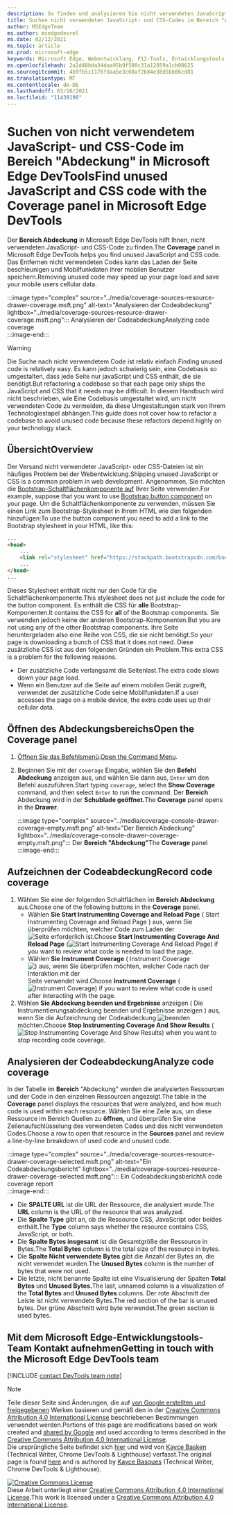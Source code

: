 ```yaml
---
description: So finden und analysieren Sie nicht verwendeten JavaScript- und CSS-Code in Microsoft Edge DevTools.
title: Suchen nicht verwendeten JavaScript- und CSS-Codes im Bereich "Abdeckung" in Microsoft Edge DevTools
author: MSEdgeTeam
ms.author: msedgedevrel
ms.date: 02/12/2021
ms.topic: article
ms.prod: microsoft-edge
keywords: Microsoft Edge, Webentwicklung, F12-Tools, Entwicklungstools
ms.openlocfilehash: 2a2d48bda34daa95b9f500c31a12859a1cb08625
ms.sourcegitcommit: 4b9fb5c1176fdaa5e3c60af2b84e38d5bb86cd81
ms.translationtype: MT
ms.contentlocale: de-DE
ms.lasthandoff: 03/16/2021
ms.locfileid: "11439198"
---
```

<!-- Copyright Kayce Basques 

   Licensed under the Apache License, Version 2.0 (the "License");
   you may not use this file except in compliance with the License.
   You may obtain a copy of the License at

       https://www.apache.org/licenses/LICENSE-2.0

   Unless required by applicable law or agreed to in writing, software
   distributed under the License is distributed on an "AS IS" BASIS,
   WITHOUT WARRANTIES OR CONDITIONS OF ANY KIND, either express or implied.
   See the License for the specific language governing permissions and
   limitations under the License.  -->

# <a name="find-unused-javascript-and-css-code-with-the-coverage-panel-in-microsoft-edge-devtools"></a><span data-ttu-id="c06a3-104">Suchen von nicht verwendetem JavaScript- und CSS-Code im Bereich "Abdeckung" in Microsoft Edge DevTools</span><span class="sxs-lookup"><span data-stu-id="c06a3-104">Find unused JavaScript and CSS code with the Coverage panel in Microsoft Edge DevTools</span></span>  

<span data-ttu-id="c06a3-105">Der **Bereich Abdeckung** in Microsoft Edge DevTools hilft Ihnen, nicht verwendeten JavaScript- und CSS-Code zu finden.</span><span class="sxs-lookup"><span data-stu-id="c06a3-105">The **Coverage** panel in Microsoft Edge DevTools helps you find unused JavaScript and CSS code.</span></span>  <span data-ttu-id="c06a3-106">Das Entfernen nicht verwendeten Codes kann das Laden der Seite beschleunigen und Mobilfunkdaten ihrer mobilen Benutzer speichern.</span><span class="sxs-lookup"><span data-stu-id="c06a3-106">Removing unused code may speed up your page load and save your mobile users cellular data.</span></span>  

:::image type="complex" source="../media/coverage-sources-resource-drawer-coverage.msft.png" alt-text="Analysieren der Codeabdeckung" lightbox="../media/coverage-sources-resource-drawer-coverage.msft.png":::
   <span data-ttu-id="c06a3-108">Analysieren der Codeabdeckung</span><span class="sxs-lookup"><span data-stu-id="c06a3-108">Analyzing code coverage</span></span>  
:::image-end:::  

> [!WARNING]
> <span data-ttu-id="c06a3-109">Die Suche nach nicht verwendetem Code ist relativ einfach.</span><span class="sxs-lookup"><span data-stu-id="c06a3-109">Finding unused code is relatively easy.</span></span>  <span data-ttu-id="c06a3-110">Es kann jedoch schwierig sein, eine Codebasis so umgestalten, dass jede Seite nur javaScript und CSS enthält, die sie benötigt.</span><span class="sxs-lookup"><span data-stu-id="c06a3-110">But refactoring a codebase so that each page only ships the JavaScript and CSS that it needs may be difficult.</span></span>  <span data-ttu-id="c06a3-111">In diesem Handbuch wird nicht beschrieben, wie Eine Codebasis umgestaltet wird, um nicht verwendeten Code zu vermeiden, da diese Umgestaltungen stark von Ihrem Technologiestapel abhängen.</span><span class="sxs-lookup"><span data-stu-id="c06a3-111">This guide does not cover how to refactor a codebase to avoid unused code because these refactors depend highly on your technology stack.</span></span>  

## <a name="overview"></a><span data-ttu-id="c06a3-112">Übersicht</span><span class="sxs-lookup"><span data-stu-id="c06a3-112">Overview</span></span>  

<span data-ttu-id="c06a3-113">Der Versand nicht verwendeter JavaScript- oder CSS-Dateien ist ein häufiges Problem bei der Webentwicklung.</span><span class="sxs-lookup"><span data-stu-id="c06a3-113">Shipping unused JavaScript or CSS is a common problem in web development.</span></span>  <span data-ttu-id="c06a3-114">Angenommen, Sie möchten die [Bootstrap-Schaltflächenkomponente auf][BootstrapButtons] Ihrer Seite verwenden.</span><span class="sxs-lookup"><span data-stu-id="c06a3-114">For example, suppose that you want to use [Bootstrap button component][BootstrapButtons] on your page.</span></span>  <span data-ttu-id="c06a3-115">Um die Schaltflächenkomponente zu verwenden, müssen Sie einen Link zum Bootstrap-Stylesheet in Ihrem HTML wie den folgenden hinzufügen:</span><span class="sxs-lookup"><span data-stu-id="c06a3-115">To use the button component you need to add a link to the Bootstrap stylesheet in your HTML, like this:</span></span>  

```html
...
<head>
    ...
    <link rel="stylesheet" href="https://stackpath.bootstrapcdn.com/bootstrap/4.3.1/css/bootstrap.min.css" integrity="sha384-ggOyR0iXCbMQv3Xipma34MD+dH/1fQ784/j6cY/iJTQUOhcWr7x9JvoRxT2MZw1T" crossorigin="anonymous">
    ...
</head>
...
```  

<span data-ttu-id="c06a3-116">Dieses Stylesheet enthält nicht nur den Code für die Schaltflächenkomponente.</span><span class="sxs-lookup"><span data-stu-id="c06a3-116">This stylesheet does not just include the code for the button component.</span></span>  <span data-ttu-id="c06a3-117">Es enthält die CSS für **alle** Bootstrap-Komponenten.</span><span class="sxs-lookup"><span data-stu-id="c06a3-117">It contains the CSS for **all** of the Bootstrap components.</span></span>  <span data-ttu-id="c06a3-118">Sie verwenden jedoch keine der anderen Bootstrap-Komponenten.</span><span class="sxs-lookup"><span data-stu-id="c06a3-118">But you are not using any of the other Bootstrap components.</span></span>  <span data-ttu-id="c06a3-119">Ihre Seite heruntergeladen also eine Reihe von CSS, die sie nicht benötigt.</span><span class="sxs-lookup"><span data-stu-id="c06a3-119">So your page is downloading a bunch of CSS that it does not need.</span></span>  <span data-ttu-id="c06a3-120">Diese zusätzliche CSS ist aus den folgenden Gründen ein Problem.</span><span class="sxs-lookup"><span data-stu-id="c06a3-120">This extra CSS is a problem for the following reasons.</span></span>  

*   <span data-ttu-id="c06a3-121">Der zusätzliche Code verlangsamt die Seitenlast.</span><span class="sxs-lookup"><span data-stu-id="c06a3-121">The extra code slows down your page load.</span></span>  <!--Navigate to [Render-Blocking CSS][render].  -->  
*   <span data-ttu-id="c06a3-122">Wenn ein Benutzer auf die Seite auf einem mobilen Gerät zugreift, verwendet der zusätzliche Code seine Mobilfunkdaten.</span><span class="sxs-lookup"><span data-stu-id="c06a3-122">If a user accesses the page on a mobile device, the extra code uses up their cellular data.</span></span>  
    
<!--[render]: /web/fundamentals/performance/critical-rendering-path/render-blocking-css  -->  

## <a name="open-the-coverage-panel"></a><span data-ttu-id="c06a3-123">Öffnen des Abdeckungsbereichs</span><span class="sxs-lookup"><span data-stu-id="c06a3-123">Open the Coverage panel</span></span>  

1.  <span data-ttu-id="c06a3-124">[Öffnen Sie das Befehlsmenü][DevToolsCommandMenu].</span><span class="sxs-lookup"><span data-stu-id="c06a3-124">[Open the Command Menu][DevToolsCommandMenu].</span></span>  
1.  <span data-ttu-id="c06a3-125">Beginnen Sie mit der `coverage` Eingabe, wählen Sie den **Befehl Abdeckung** anzeigen aus, und wählen Sie dann aus, `Enter` um den Befehl auszuführen.</span><span class="sxs-lookup"><span data-stu-id="c06a3-125">Start typing `coverage`, select the **Show Coverage** command, and then select `Enter` to run the command.</span></span>  <span data-ttu-id="c06a3-126">Der **Bereich** Abdeckung wird in der **Schublade geöffnet.**</span><span class="sxs-lookup"><span data-stu-id="c06a3-126">The **Coverage** panel opens in the **Drawer**.</span></span>  

    :::image type="complex" source="../media/coverage-console-drawer-coverage-empty.msft.png" alt-text="Der Bereich Abdeckung" lightbox="../media/coverage-console-drawer-coverage-empty.msft.png":::
       <span data-ttu-id="c06a3-128">Der **Bereich "Abdeckung"**</span><span class="sxs-lookup"><span data-stu-id="c06a3-128">The **Coverage** panel</span></span>  
    :::image-end:::  
    
## <a name="record-code-coverage"></a><span data-ttu-id="c06a3-129">Aufzeichnen der Codeabdeckung</span><span class="sxs-lookup"><span data-stu-id="c06a3-129">Record code coverage</span></span>  

1.  <span data-ttu-id="c06a3-130">Wählen Sie eine der folgenden Schaltflächen im **Bereich Abdeckung** aus.</span><span class="sxs-lookup"><span data-stu-id="c06a3-130">Choose one of the following buttons in the **Coverage** panel.</span></span>  
    *   <span data-ttu-id="c06a3-131">Wählen **Sie Start Instrumenting Coverage and Reload Page** \( Start Instrumenting Coverage and Reload Page \) aus, wenn Sie überprüfen möchten, welcher Code zum Laden der ![ Seite erforderlich ](../media/reload-icon.msft.png) ist.</span><span class="sxs-lookup"><span data-stu-id="c06a3-131">Choose **Start Instrumenting Coverage And Reload Page** \(![Start Instrumenting Coverage And Reload Page](../media/reload-icon.msft.png)\) if you want to review what code is needed to load the page.</span></span>  
    *   <span data-ttu-id="c06a3-132">Wählen **Sie Instrument Coverage** \( Instrument Coverage ![ \) aus, wenn Sie überprüfen möchten, welcher Code nach der Interaktion mit der ](../media/record-icon.msft.png) Seite verwendet wird.</span><span class="sxs-lookup"><span data-stu-id="c06a3-132">Choose **Instrument Coverage** \(![Instrument Coverage](../media/record-icon.msft.png)\) if you want to review what code is used after interacting with the page.</span></span>  
1.  <span data-ttu-id="c06a3-133">Wählen **Sie Abdeckung beenden und Ergebnisse** anzeigen \( Die Instrumentierungsabdeckung beenden und Ergebnisse anzeigen \) aus, wenn Sie die Aufzeichnung der Codeabdeckung ![ beenden ](../media/stop-icon.msft.png) möchten.</span><span class="sxs-lookup"><span data-stu-id="c06a3-133">Choose **Stop Instrumenting Coverage And Show Results** \(![Stop Instrumenting Coverage And Show Results](../media/stop-icon.msft.png)\) when you want to stop recording code coverage.</span></span>  
    
## <a name="analyze-code-coverage"></a><span data-ttu-id="c06a3-134">Analysieren der Codeabdeckung</span><span class="sxs-lookup"><span data-stu-id="c06a3-134">Analyze code coverage</span></span>  

<span data-ttu-id="c06a3-135">In der Tabelle im **Bereich** "Abdeckung" werden die analysierten Ressourcen und der Code in den einzelnen Ressourcen angezeigt.</span><span class="sxs-lookup"><span data-stu-id="c06a3-135">The table in the **Coverage** panel displays the resources that were analyzed, and how much code is used within each resource.</span></span>  <span data-ttu-id="c06a3-136">Wählen Sie eine Zeile aus, um diese Ressource im Bereich Quellen zu **öffnen,** und überprüfen Sie eine Zeilenaufschlüsselung des verwendeten Codes und des nicht verwendeten Codes.</span><span class="sxs-lookup"><span data-stu-id="c06a3-136">Choose a row to open that resource in the **Sources** panel and review a line-by-line breakdown of used code and unused code.</span></span>  

:::image type="complex" source="../media/coverage-sources-resource-drawer-coverage-selected.msft.png" alt-text="Ein Codeabdeckungsbericht" lightbox="../media/coverage-sources-resource-drawer-coverage-selected.msft.png":::
   <span data-ttu-id="c06a3-138">Ein Codeabdeckungsbericht</span><span class="sxs-lookup"><span data-stu-id="c06a3-138">A code coverage report</span></span>  
:::image-end:::  

*   <span data-ttu-id="c06a3-139">Die **SPALTE URL** ist die URL der Ressource, die analysiert wurde.</span><span class="sxs-lookup"><span data-stu-id="c06a3-139">The **URL** column is the URL of the resource that was analyzed.</span></span>  
*   <span data-ttu-id="c06a3-140">Die **Spalte Type** gibt an, ob die Ressource CSS, JavaScript oder beides enthält.</span><span class="sxs-lookup"><span data-stu-id="c06a3-140">The **Type** column says whether the resource contains CSS, JavaScript, or both.</span></span>  
*   <span data-ttu-id="c06a3-141">Die **Spalte Bytes insgesamt** ist die Gesamtgröße der Ressource in Bytes.</span><span class="sxs-lookup"><span data-stu-id="c06a3-141">The **Total Bytes** column is the total size of the resource in bytes.</span></span>  
*   <span data-ttu-id="c06a3-142">Die **Spalte Nicht verwendete Bytes** gibt die Anzahl der Bytes an, die nicht verwendet wurden.</span><span class="sxs-lookup"><span data-stu-id="c06a3-142">The **Unused Bytes** column is the number of bytes that were not used.</span></span>  
*   <span data-ttu-id="c06a3-143">Die letzte, nicht benannte Spalte ist eine Visualisierung der Spalten **Total Bytes** und **Unused Bytes.**</span><span class="sxs-lookup"><span data-stu-id="c06a3-143">The last, unnamed column is a visualization of the **Total Bytes** and **Unused Bytes** columns.</span></span>  <span data-ttu-id="c06a3-144">Der rote Abschnitt der Leiste ist nicht verwendete Bytes.</span><span class="sxs-lookup"><span data-stu-id="c06a3-144">The red section of the bar is unused bytes.</span></span>  <span data-ttu-id="c06a3-145">Der grüne Abschnitt wird byte verwendet.</span><span class="sxs-lookup"><span data-stu-id="c06a3-145">The green section is used bytes.</span></span>  
    
## <a name="getting-in-touch-with-the-microsoft-edge-devtools-team"></a><span data-ttu-id="c06a3-146">Mit dem Microsoft Edge-Entwicklungstools-Team Kontakt aufnehmen</span><span class="sxs-lookup"><span data-stu-id="c06a3-146">Getting in touch with the Microsoft Edge DevTools team</span></span>  

[!INCLUDE [contact DevTools team note](../includes/contact-devtools-team-note.md)]  

<!-- links -->  

[DevToolsCommandMenu]: ../command-menu/index.md "Ausführen von Befehlen mit dem Microsoft Edge DevTools Command-Menü | Microsoft Docs"  

[BootstrapButtons]: https://getbootstrap.com/docs/4.3/components/buttons "Schaltflächen – Bootstrap"  

> [!NOTE]
> <span data-ttu-id="c06a3-149">Teile dieser Seite sind Änderungen, die auf [von Google erstellten und freigegebenen][GoogleSitePolicies] Werken basieren und gemäß den in der [Creative Commons Attribution 4.0 International License][CCA4IL] beschriebenen Bestimmungen verwendet werden.</span><span class="sxs-lookup"><span data-stu-id="c06a3-149">Portions of this page are modifications based on work created and [shared by Google][GoogleSitePolicies] and used according to terms described in the [Creative Commons Attribution 4.0 International License][CCA4IL].</span></span>  
> <span data-ttu-id="c06a3-150">Die ursprüngliche Seite befindet sich [hier](https://developers.google.com/web/tools/chrome-devtools/coverage/index) und wird von [Kayce Basken][KayceBasques] \(Technical Writer, Chrome DevTools \& Lighthouse\) verfasst.</span><span class="sxs-lookup"><span data-stu-id="c06a3-150">The original page is found [here](https://developers.google.com/web/tools/chrome-devtools/coverage/index) and is authored by [Kayce Basques][KayceBasques] \(Technical Writer, Chrome DevTools \& Lighthouse\).</span></span>  

[![Creative Commons License][CCby4Image]][CCA4IL]  
<span data-ttu-id="c06a3-152">Diese Arbeit unterliegt einer [Creative Commons Attribution 4.0 International License][CCA4IL].</span><span class="sxs-lookup"><span data-stu-id="c06a3-152">This work is licensed under a [Creative Commons Attribution 4.0 International License][CCA4IL].</span></span>  

[CCA4IL]: https://creativecommons.org/licenses/by/4.0  
[CCby4Image]: https://i.creativecommons.org/l/by/4.0/88x31.png  
[GoogleSitePolicies]: https://developers.google.com/terms/site-policies  
[KayceBasques]: https://developers.google.com/web/resources/contributors/kaycebasques  
